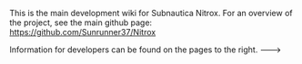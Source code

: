 This is the main development wiki for Subnautica Nitrox. For an overview of the project, see the main github page: https://github.com/Sunrunner37/Nitrox

Information for developers can be found on the pages to the right. ---> 